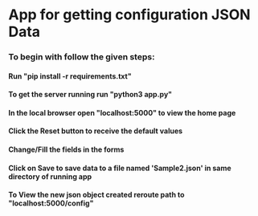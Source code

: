 # App for getting configuration JSON Data

### To begin with follow the given steps:

#### Run "pip install -r requirements.txt"
#### To get the server running run "python3 app.py"
#### In the local browser open "localhost:5000" to view the home page
#### Click the Reset button to receive the default values
#### Change/Fill the fields in the forms
#### Click on Save to save data to a file named 'Sample2.json' in same directory of running app
#### To View the new json object created reroute path to "localhost:5000/config"
